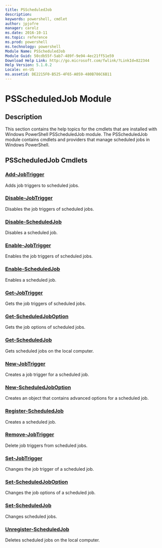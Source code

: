 ```yaml
---
title: PSScheduledJob
description: 
keywords: powershell, cmdlet
author: jpjofre
manager: carolz
ms.date: 2016-10-11
ms.topic: reference
ms.prod: powershell
ms.technology: powershell
Module Name: PSScheduledJob
Module Guid: 50cdb55f-5ab7-489f-9e94-4ec21ff51e59
Download Help Link: http://go.microsoft.com/fwlink/?LinkId=822344
Help Version: 5.1.0.2
Locale: en-US
ms.assetid: DE2215F0-B525-4F65-A059-480B786C6B11
---
```


# PSScheduledJob Module
## Description
This section contains the help topics for the cmdlets that are installed with Windows PowerShell PSScheduledJob module. The PSScheduledJob module contains cmdlets and providers that manage scheduled jobs in Windows PowerShell.

## PSScheduledJob Cmdlets
### [Add-JobTrigger](.\Add-JobTrigger.md)
Adds job triggers to scheduled jobs.


### [Disable-JobTrigger](.\Disable-JobTrigger.md)
Disables the job triggers of scheduled jobs.


### [Disable-ScheduledJob](.\Disable-ScheduledJob.md)
Disables a scheduled job.


### [Enable-JobTrigger](.\Enable-JobTrigger.md)
Enables the job triggers of scheduled jobs.


### [Enable-ScheduledJob](.\Enable-ScheduledJob.md)
Enables a scheduled job.


### [Get-JobTrigger](.\Get-JobTrigger.md)
Gets the job triggers of scheduled jobs.


### [Get-ScheduledJobOption](.\Get-ScheduledJobOption.md)
Gets the job options of scheduled jobs.


### [Get-ScheduledJob](.\Get-ScheduledJob.md)
Gets scheduled jobs on the local computer.


### [New-JobTrigger](.\New-JobTrigger.md)
Creates a job trigger for a scheduled job.


### [New-ScheduledJobOption](.\New-ScheduledJobOption.md)
Creates an object that contains advanced options for a scheduled job.


### [Register-ScheduledJob](.\Register-ScheduledJob.md)
Creates a scheduled job.


### [Remove-JobTrigger](.\Remove-JobTrigger.md)
Delete job triggers from scheduled jobs.


### [Set-JobTrigger](.\Set-JobTrigger.md)
Changes the job trigger of a scheduled job.


### [Set-ScheduledJobOption](.\Set-ScheduledJobOption.md)
Changes the job options of a scheduled job.


### [Set-ScheduledJob](.\Set-ScheduledJob.md)
Changes scheduled jobs.


### [Unregister-ScheduledJob](.\Unregister-ScheduledJob.md)
Deletes scheduled jobs on the local computer.







